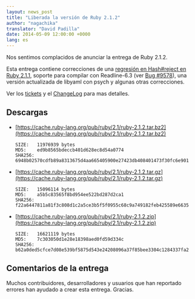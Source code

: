 ```yaml
---
layout: news_post
title: "Liberada la versión de Ruby 2.1.2"
author: "nagachika"
translator: "David Padilla"
date: 2014-05-09 12:00:00 +0000
lang: es
---
```


Nos sentimos complacidos de anunciar la entrega de Ruby 2.1.2.

Esta entrega contiene correcciones de una [regresión en Hash#reject en Ruby 2.1.1](https://www.ruby-lang.org/es/news/2014/03/10/regression-of-hash-reject-in-ruby-2-1-1/),
soporte para compilar con Readline-6.3
(ver [Bug #9578](https://bugs.ruby-lang.org/issues/9578)),
una versión actualizada de libyaml con psych y algunas otras correcciones.

Ver los [tickets](https://bugs.ruby-lang.org/projects/ruby-21/issues?set_filter=1&amp;status_id=5)
y el [ChangeLog](https://svn.ruby-lang.org/repos/ruby/tags/v2_1_2/ChangeLog)
para mas detalles.

## Descargas

* [https://cache.ruby-lang.org/pub/ruby/2.1/ruby-2.1.2.tar.bz2](https://cache.ruby-lang.org/pub/ruby/2.1/ruby-2.1.2.tar.bz2)

      SIZE:   11976939 bytes
      MD5:    ed9b8565bdeccb401d628ec8d54a0774
      SHA256: 6948b02570cdfb89a8313675d4aa665405900e27423db408401473f30fc6e901

* [https://cache.ruby-lang.org/pub/ruby/2.1/ruby-2.1.2.tar.gz](https://cache.ruby-lang.org/pub/ruby/2.1/ruby-2.1.2.tar.gz)

      SIZE:   15096114 bytes
      MD5:    a5b5c83565f8bd954ee522bd287d2ca1
      SHA256: f22a6447811a81f3c808d1c2a5ce3b5f5f0955c68c9a749182feb425589e6635

* [https://cache.ruby-lang.org/pub/ruby/2.1/ruby-2.1.2.zip](https://cache.ruby-lang.org/pub/ruby/2.1/ruby-2.1.2.zip)

      SIZE:   16621119 bytes
      MD5:    7c303050d1e28e18398aed0fd59d334c
      SHA256: b62a0ded5cfce7d08e539bf5875d543e24208096a37f85bee3304c1284337fa2

## Comentarios de la entrega

Muchos contribuidores, desarrolladores y usuarios que han reportado errores han
ayudado a crear esta entrega.
Gracias.
